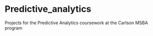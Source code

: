 # Predictive_analytics
Projects for the Predictive Analytics coursework at the Carlson MSBA program
